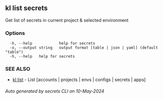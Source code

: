 ## kl list secrets

Get list of secrets in current project & selected environment



### Options

```
  -h, --help            help for secrets
  -o, --output string   output format [table | json | yaml] (default "table")
  -h, --help   help for secrets
```

### SEE ALSO

* [kl list](kl_list.md)  - List [accounts | projects | envs | configs | secrets | apps]

###### Auto generated by secrets CLI on 10-May-2024

